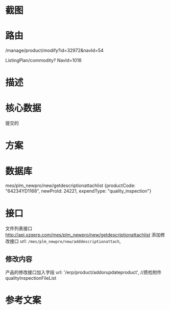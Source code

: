# 截图
# 路由
/manage/product/modify?id=32972&navId=54

ListingPlan/commodity? NavId=1018
# 描述
# 核心数据
提交的
# 方案
# 数据库
mes/plm_newpro/new/getdescriptionattachlist
{productCode: "64234YD1168", newProId: 24221, expendType: "quality_inspection"}


# 接口
文件列表接口
http://api.szqerp.com/mes/plm_newpro/new/getdescriptionattachlist
添加修改接口
url: `/mes/plm_newpro/new/adddescriptionattach`,
## 修改内容
产品的修改接口加入字段
url: '/erp/product/addorupdateproduct',
//质检附件
qualityInspectionFileList 
# 参考文案

